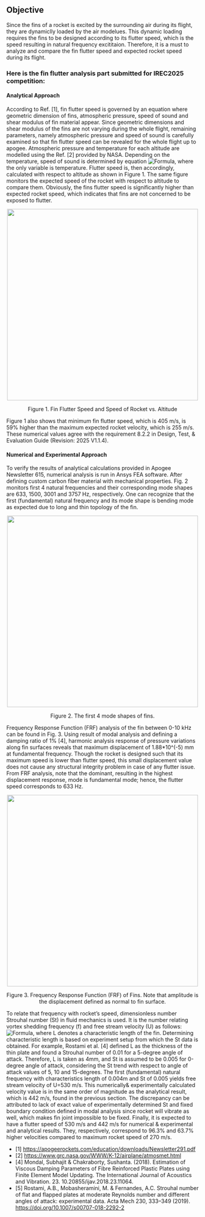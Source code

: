 ## Objective
Since the fins of a rocket is excited by the surrounding air during its flight, they are dynamiclly loaded by the air modelues. This dynamic loading requires the fins to be 
designed according to its flutter speed, which is the speed resulting in natural frequency excititaion. Therefore, it is a must to analyze and compare the fin flutter speed 
and expected rocket speed during its flight. 

### Here is the fin flutter analysis part submitted for IREC2025 competition:
#### Analytical Approach 
According to Ref. [1], fin flutter speed is governed by an equation where geometric dimension of fins, atmospheric pressure, speed of sound and shear modulus of fin material appear. Since geometric dimensions and shear modulus of the fins are not varying during the whole flight, remaining parameters, namely atmospheric pressure and speed of sound is carefully examined so that fin flutter speed can be revealed for the whole flight up to apogee. 
Atmospheric pressure and temperature for each altitude are modelled using the Ref. [2] provided by NASA. Depending on the temperature, speed of sound is determined by equation  ![Formula](https://latex.codecogs.com/svg.latex?\\color{white}c_{air}=\sqrt{kR_*T}), where the only variable is temperature. Flutter speed is, then accordingly, calculated with respect to altitude as shown in Figure 1. The same figure monitors the expected speed of the rocket with respect to altitude to compare them. Obviously, the fins flutter speed is significantly higher than expected rocket speed, which indicates that fins are not concerned to be exposed to flutter.  

<p align="center">
  <img src="https://github.com/user-attachments/assets/f0c5cac5-0257-4437-bd7a-55824016c3b4" width="500" /></p>
<p align="center">Figure 1. Fin Flutter Speed and Speed of Rocket vs. Altitude </p>

 
Figure 1 also shows that minimum fin flutter speed, which is 405 m/s, is 59% higher than the maximum expected rocket velocity, which is 255 m/s. These numerical values agree with the requirement 8.2.2 in Design, Test, & Evaluation Guide (Revision: 2025 V1.1.4).  

#### Numerical and Experimental Approach 
To verify the results of analytical calculations provided in Apogee Newsletter 615, numerical analysis is run in Ansys FEA software. After defining custom carbon fiber material with mechanical properties. Fig. 2 monitors first 4 natural frequencies and their corresponding mode shapes are 633, 1500, 3001 and 3757 Hz, respectively. One can recognize that the first (fundamental) natural frequency and its mode shape is bending mode as expected due to long and thin topology of the fin. 


<p align="center">
  <img src="https://github.com/user-attachments/assets/3be474cf-cb49-469a-8e0e-7a0fdd46680a" width="500" /></p>
<p align="center">Figure 2. The first 4 mode shapes of fins. </p>


Frequency Response Function (FRF) analysis of the fin between 0-10 kHz can be found in Fig. 3. Using result of modal analysis and defining a damping ratio of 1% [4], harmonic analysis response of pressure variations along fin surfaces reveals that maximum displacement of 1.88*10^(-5)  mm at fundamental frequency. Though the rocket is designed such that its maximum speed is lower than flutter speed, this small displacement value does not cause any structural integrity problem in case of any flutter issue. From FRF analysis, note that the dominant, resulting in the highest displacement response, mode is fundamental mode; hence, the flutter speed corresponds to 633 Hz.


<p align="center">
  <img src="https://github.com/user-attachments/assets/50995f7d-d6e7-4169-aa88-0aea876eb37d" width="500" /></p>
<p align="center">Figure 3. Frequency Response Function (FRF) of Fins. Note that amplitude is the displacement defined as normal to fin surface. </p>

To relate that frequency with rocket’s speed, dimensionless number Strouhal number (St) in fluid mechanics is used. It is the number relating vortex shedding frequency (f) and free stream velocity (U) as follows:
![Formula](https://latex.codecogs.com/svg.latex?\\color{white}St=\{fL}/{U}),
where L denotes a characteristic length of the fin. Determining characteristic length is based on experiment setup from which the St data is obtained. For example, Rostami et al. [4] defined L as the thickness of the thin plate and found a Strouhal number of 0.01 for a 5-degree angle of attack. Therefore, L is taken as 4mm, and St is assumed to be 0.005 for 0-degree angle of attack, considering the St trend with respect to angle of attack values of 5, 10 and 15-degrees.
The first (fundamental) natural frequency with characteristics length of 0.004m and St of 0.005 yields free stream velocity of 
U=530 m/s.
This numerically& experimentally calculated velocity value is in the same order of magnitude as the analytical result, which is 442 m/s, found in the previous section. The discrepancy can be attributed to lack of exact value of experimentally determined St and fixed boundary condition defined in modal analysis since rocket will vibrate as well, which makes fin joint impossible to be fixed.
Finally, it is expected to have a flutter speed of 530 m/s and 442 m/s for numerical & experimental and analytical results. They, respectively, correspond to 96.3% and 63.7% higher velocities compared to maximum rocket speed of 270 m/s. 




- [1] https://apogeerockets.com/education/downloads/Newsletter291.pdf
- [2] https://www.grc.nasa.gov/WWW/K-12/airplane/atmosmet.html
- [4] Mondal, Subhajit & Chakraborty, Sushanta. (2018). Estimation of Viscous Damping Parameters of Fibre Reinforced Plastic Plates using Finite Element Model Updating. The International Journal of Acoustics and Vibration. 23. 10.20855/ijav.2018.23.11064.
- [5] Rostami, A.B., Mobasheramini, M. & Fernandes, A.C. Strouhal number of flat and flapped plates at moderate Reynolds number and different angles of attack: experimental data. Acta Mech 230, 333–349 (2019). https://doi.org/10.1007/s00707-018-2292-2 

